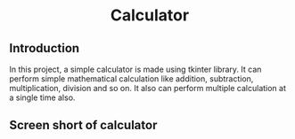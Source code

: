**<h1 align="center">Calculator</h1>**
**<h2 align="left">Introduction</h2>**
In this project, a simple calculator is made using tkinter library. It can perform simple mathematical calculation like addition, subtraction, multiplication, division and so on. It also can perform multiple calculation at a single time also.
**<h2 align="left">Screen short of calculator</h2>**

